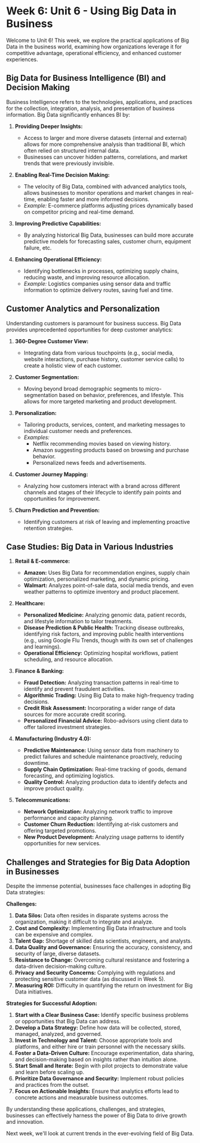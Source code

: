 # Week 6: Unit 6 - Using Big Data in Business

Welcome to Unit 6! This week, we explore the practical applications of Big Data in the business world, examining how organizations leverage it for competitive advantage, operational efficiency, and enhanced customer experiences.

## Big Data for Business Intelligence (BI) and Decision Making

Business Intelligence refers to the technologies, applications, and practices for the collection, integration, analysis, and presentation of business information. Big Data significantly enhances BI by:

1.  **Providing Deeper Insights:**
    *   Access to larger and more diverse datasets (internal and external) allows for more comprehensive analysis than traditional BI, which often relied on structured internal data.
    *   Businesses can uncover hidden patterns, correlations, and market trends that were previously invisible.

2.  **Enabling Real-Time Decision Making:**
    *   The velocity of Big Data, combined with advanced analytics tools, allows businesses to monitor operations and market changes in real-time, enabling faster and more informed decisions.
    *   *Example:* E-commerce platforms adjusting prices dynamically based on competitor pricing and real-time demand.

3.  **Improving Predictive Capabilities:**
    *   By analyzing historical Big Data, businesses can build more accurate predictive models for forecasting sales, customer churn, equipment failure, etc.

4.  **Enhancing Operational Efficiency:**
    *   Identifying bottlenecks in processes, optimizing supply chains, reducing waste, and improving resource allocation.
    *   *Example:* Logistics companies using sensor data and traffic information to optimize delivery routes, saving fuel and time.

## Customer Analytics and Personalization

Understanding customers is paramount for business success. Big Data provides unprecedented opportunities for deep customer analytics:

1.  **360-Degree Customer View:**
    *   Integrating data from various touchpoints (e.g., social media, website interactions, purchase history, customer service calls) to create a holistic view of each customer.

2.  **Customer Segmentation:**
    *   Moving beyond broad demographic segments to micro-segmentation based on behavior, preferences, and lifestyle. This allows for more targeted marketing and product development.

3.  **Personalization:**
    *   Tailoring products, services, content, and marketing messages to individual customer needs and preferences.
    *   *Examples:*
        *   Netflix recommending movies based on viewing history.
        *   Amazon suggesting products based on browsing and purchase behavior.
        *   Personalized news feeds and advertisements.

4.  **Customer Journey Mapping:**
    *   Analyzing how customers interact with a brand across different channels and stages of their lifecycle to identify pain points and opportunities for improvement.

5.  **Churn Prediction and Prevention:**
    *   Identifying customers at risk of leaving and implementing proactive retention strategies.

## Case Studies: Big Data in Various Industries

1.  **Retail & E-commerce:**
    *   **Amazon:** Uses Big Data for recommendation engines, supply chain optimization, personalized marketing, and dynamic pricing.
    *   **Walmart:** Analyzes point-of-sale data, social media trends, and even weather patterns to optimize inventory and product placement.

2.  **Healthcare:**
    *   **Personalized Medicine:** Analyzing genomic data, patient records, and lifestyle information to tailor treatments.
    *   **Disease Prediction & Public Health:** Tracking disease outbreaks, identifying risk factors, and improving public health interventions (e.g., using Google Flu Trends, though with its own set of challenges and learnings).
    *   **Operational Efficiency:** Optimizing hospital workflows, patient scheduling, and resource allocation.

3.  **Finance & Banking:**
    *   **Fraud Detection:** Analyzing transaction patterns in real-time to identify and prevent fraudulent activities.
    *   **Algorithmic Trading:** Using Big Data to make high-frequency trading decisions.
    *   **Credit Risk Assessment:** Incorporating a wider range of data sources for more accurate credit scoring.
    *   **Personalized Financial Advice:** Robo-advisors using client data to offer tailored investment strategies.

4.  **Manufacturing (Industry 4.0):**
    *   **Predictive Maintenance:** Using sensor data from machinery to predict failures and schedule maintenance proactively, reducing downtime.
    *   **Supply Chain Optimization:** Real-time tracking of goods, demand forecasting, and optimizing logistics.
    *   **Quality Control:** Analyzing production data to identify defects and improve product quality.

5.  **Telecommunications:**
    *   **Network Optimization:** Analyzing network traffic to improve performance and capacity planning.
    *   **Customer Churn Reduction:** Identifying at-risk customers and offering targeted promotions.
    *   **New Product Development:** Analyzing usage patterns to identify opportunities for new services.

## Challenges and Strategies for Big Data Adoption in Businesses

Despite the immense potential, businesses face challenges in adopting Big Data strategies:

**Challenges:**

1.  **Data Silos:** Data often resides in disparate systems across the organization, making it difficult to integrate and analyze.
2.  **Cost and Complexity:** Implementing Big Data infrastructure and tools can be expensive and complex.
3.  **Talent Gap:** Shortage of skilled data scientists, engineers, and analysts.
4.  **Data Quality and Governance:** Ensuring the accuracy, consistency, and security of large, diverse datasets.
5.  **Resistance to Change:** Overcoming cultural resistance and fostering a data-driven decision-making culture.
6.  **Privacy and Security Concerns:** Complying with regulations and protecting sensitive customer data (as discussed in Week 5).
7.  **Measuring ROI:** Difficulty in quantifying the return on investment for Big Data initiatives.

**Strategies for Successful Adoption:**

1.  **Start with a Clear Business Case:** Identify specific business problems or opportunities that Big Data can address.
2.  **Develop a Data Strategy:** Define how data will be collected, stored, managed, analyzed, and governed.
3.  **Invest in Technology and Talent:** Choose appropriate tools and platforms, and either hire or train personnel with the necessary skills.
4.  **Foster a Data-Driven Culture:** Encourage experimentation, data sharing, and decision-making based on insights rather than intuition alone.
5.  **Start Small and Iterate:** Begin with pilot projects to demonstrate value and learn before scaling up.
6.  **Prioritize Data Governance and Security:** Implement robust policies and practices from the outset.
7.  **Focus on Actionable Insights:** Ensure that analytics efforts lead to concrete actions and measurable business outcomes.

By understanding these applications, challenges, and strategies, businesses can effectively harness the power of Big Data to drive growth and innovation.

Next week, we'll look at current trends in the ever-evolving field of Big Data.
